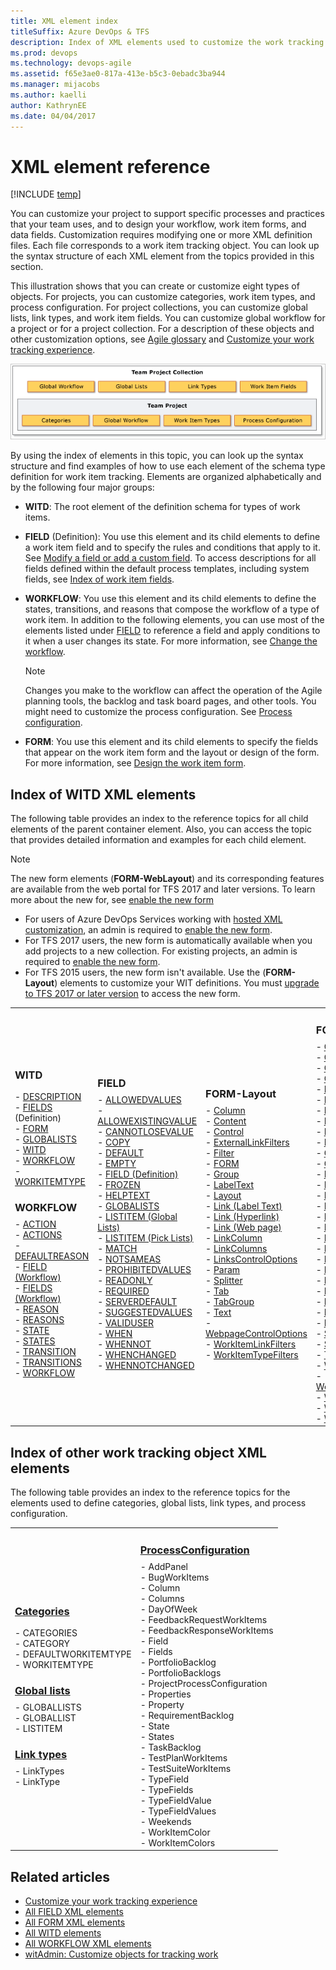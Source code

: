 ```yaml
---
title: XML element index
titleSuffix: Azure DevOps & TFS
description: Index of XML elements used to customize the work tracking experience for Hosted XML and On-premises XML process models for Team Foundation Server (TFS)
ms.prod: devops
ms.technology: devops-agile
ms.assetid: f65e3ae0-817a-413e-b5c3-0ebadc3ba944
ms.manager: mijacobs
ms.author: kaelli
author: KathrynEE
ms.date: 04/04/2017
---
```


# XML element reference

[!INCLUDE [temp](../../_shared/customization-phase-0-and-1-plus-version-header.md)]

You can customize your project to support specific processes and practices that your team uses, and to design your workflow, work item forms, and data fields. Customization requires modifying one or more XML definition files. Each file corresponds to a work item tracking object. You can look up the syntax structure of each XML element from the topics provided in this section.  

 This illustration shows that you can create or customize eight types of objects. For projects, you can customize categories, work item types, and process configuration. For project collections, you can customize global lists, link types, and work item fields. You can customize global workflow for a project or for a project collection. For a description of these objects and other customization options, see [Agile glossary](../../boards/work-items/agile-glossary.md) and [Customize your work tracking experience](../customize-work.md).  

 ![Work Item Tracking Objects](media/pnt_wit_objects.png "PNT_WIT_Objects")  

By using the index of elements in this topic, you can look up the syntax structure and find examples of how to use each element of the schema type definition for work item tracking. Elements are organized alphabetically and by the following four major groups:  

-   **WITD**: The root element of the definition schema for types of work items.  

-   **FIELD** (Definition): You use this element and its child elements to define a work item field and to specify the rules and conditions that apply to it. See [Modify a field or add a custom field](../add-modify-field.md). To access descriptions for all fields defined within the default process templates, including system fields, see [Index of work item fields](../../boards/work-items/guidance/work-item-field.md).  

-   **WORKFLOW**: You use this element and its child elements to define the states, transitions, and reasons that compose the workflow of a type of work item. In addition to the following elements, you can use most of the elements listed under [FIELD](#index_b) to reference a field and apply conditions to it when a user changes its state. For more information, see [Change the workflow](change-workflow-wit.md).  

    > [!NOTE]  
    >Changes you make to the workflow can affect the operation of the Agile planning tools, the backlog and task board pages, and other tools. You might need to customize the process configuration. See [Process configuration](process-configuration-xml-element.md).  

-   **FORM**: You use this element and its child elements to specify the fields that appear on the work item form and the layout or design of the form. For more information, see [Design the work item form](design-work-item-form.md).  



<a name="index_witd"></a> 
##   Index of WITD XML elements  

 The following table provides an index to the reference topics for all child elements of the parent container element. Also, you can access the topic that provides detailed information and examples for each child element.  

> [!NOTE]    
> The new form elements (**FORM-WebLayout**) and its corresponding features are available from the web portal for TFS 2017 and later versions. To learn more about the new for, see [enable the new form](../process/new-work-item-experience.md)<br/> 
> - For users of Azure DevOps Services working with [hosted XML customization](../../organizations/settings/work/import-process/import-process.md), an admin is required to [enable the new form](../manage-new-form-rollout.md).<br/>
> - For TFS 2017 users, the new form is automatically available when you add projects to a new collection. For existing projects, an admin is required to [enable the new form](../process/new-work-item-experience.md).<br/>
> - For TFS 2015 users, the new form isn't available. Use the (**FORM-Layout**) elements to customize your WIT definitions. You must [upgrade to TFS 2017 or later version](https://visualstudio.microsoft.com/downloads) to access the new form.  


<table>
<tr>
<td>
<h3>WITD</h3>
- <a href="all-witd-xml-elements-reference.md" data-raw-source="[DESCRIPTION](all-witd-xml-elements-reference.md)">DESCRIPTION</a><br/>- <a href="field-definition-element-reference.md" data-raw-source="[FIELDS](field-definition-element-reference.md)">FIELDS</a> (Definition)<br/>- <a href="all-form-xml-elements-reference.md" data-raw-source="[FORM](all-form-xml-elements-reference.md)">FORM</a><br/>- <a href="define-global-lists.md" data-raw-source="[GLOBALISTS](define-global-lists.md)">GLOBALISTS</a><br/>- <a href="all-witd-xml-elements-reference.md" data-raw-source="[WITD](all-witd-xml-elements-reference.md)">WITD</a><br/>- <a href="all-workflow-xml-elements-reference.md" data-raw-source="[WORKFLOW](all-workflow-xml-elements-reference.md)">WORKFLOW</a><br/>- <a href="all-witd-xml-elements-reference.md" data-raw-source="[WORKITEMTYPE](all-witd-xml-elements-reference.md)">WORKITEMTYPE</a> 

<h3 style="margin-bottom:8px">WORKFLOW</h3>
- <a href="automate-field-assignments-state-transition-reason.md" data-raw-source="[ACTION](automate-field-assignments-state-transition-reason.md)">ACTION</a><br/>- <a href="automate-field-assignments-state-transition-reason.md" data-raw-source="[ACTIONS](automate-field-assignments-state-transition-reason.md)">ACTIONS</a><br/>- <a href="all-workflow-xml-elements-reference.md" data-raw-source="[DEFAULTREASON](all-workflow-xml-elements-reference.md)">DEFAULTREASON</a><br/>- <a href="field-workflow-element-reference.md" data-raw-source="[FIELD (Workflow)](field-workflow-element-reference.md)">FIELD (Workflow)</a><br/>- <a href="define-default-copy-value-field.md" data-raw-source="[FIELDS (Workflow)](define-default-copy-value-field.md)">FIELDS (Workflow)</a><br/>- <a href="all-workflow-xml-elements-reference.md" data-raw-source="[REASON](all-workflow-xml-elements-reference.md)">REASON</a><br/>- <a href="all-workflow-xml-elements-reference.md" data-raw-source="[REASONS](all-workflow-xml-elements-reference.md)">REASONS</a><br/>- <a href="all-workflow-xml-elements-reference.md" data-raw-source="[STATE](all-workflow-xml-elements-reference.md)">STATE</a><br/>- <a href="all-workflow-xml-elements-reference.md" data-raw-source="[STATES](all-workflow-xml-elements-reference.md)">STATES</a><br/>- <a href="transition-xml-element.md" data-raw-source="[TRANSITION](transition-xml-element.md)">TRANSITION</a><br/>- <a href="all-workflow-xml-elements-reference.md" data-raw-source="[TRANSITIONS](all-workflow-xml-elements-reference.md)">TRANSITIONS</a><br/>- <a href="all-workflow-xml-elements-reference.md" data-raw-source="[WORKFLOW](all-workflow-xml-elements-reference.md)">WORKFLOW</a> 
</td>
<td>

<a name="index_b"></a> 
<h3 style="margin-bottom:8px">FIELD</h3>
- <a href="define-pick-lists.md" data-raw-source="[ALLOWEDVALUES](define-pick-lists.md)">ALLOWEDVALUES</a><br/>- <a href="define-pick-lists.md" data-raw-source="[ALLOWEXISTINGVALUE](define-pick-lists.md)">ALLOWEXISTINGVALUE</a><br/>- <a href="apply-rule-work-item-field.md" data-raw-source="[CANNOTLOSEVALUE](apply-rule-work-item-field.md)">CANNOTLOSEVALUE</a><br/>- <a href="define-default-copy-value-field.md" data-raw-source="[COPY](define-default-copy-value-field.md)">COPY</a><br/>- <a href="define-default-copy-value-field.md" data-raw-source="[DEFAULT](define-default-copy-value-field.md)">DEFAULT</a><br/>- <a href="apply-rule-work-item-field.md" data-raw-source="[EMPTY](apply-rule-work-item-field.md)">EMPTY</a><br/>- <a href="field-definition-element-reference.md" data-raw-source="[FIELD (Definition)](field-definition-element-reference.md)">FIELD (Definition)</a><br/>- <a href="apply-rule-work-item-field.md" data-raw-source="[FROZEN](apply-rule-work-item-field.md)">FROZEN</a><br/>- <a href="provide-help-text-hyperlinks-web-content-form.md" data-raw-source="[HELPTEXT](provide-help-text-hyperlinks-web-content-form.md)">HELPTEXT</a><br/>- <a href="define-global-lists.md" data-raw-source="[GLOBALISTS](define-global-lists.md)">GLOBALISTS</a><br/>- <a href="define-global-lists.md" data-raw-source="[LISTITEM (Global Lists)](define-global-lists.md)">LISTITEM (Global Lists)</a><br/>- <a href="define-pick-lists.md" data-raw-source="[LISTITEM (Pick Lists)](define-pick-lists.md)">LISTITEM (Pick Lists)</a><br/>- <a href="apply-pattern-matching-to-string-field.md" data-raw-source="[MATCH](apply-pattern-matching-to-string-field.md)">MATCH</a><br/>- <a href="apply-rule-work-item-field.md" data-raw-source="[NOTSAMEAS](apply-rule-work-item-field.md)">NOTSAMEAS</a><br/>- <a href="define-pick-lists.md" data-raw-source="[PROHIBITEDVALUES](define-pick-lists.md)">PROHIBITEDVALUES</a><br/>- <a href="apply-rule-work-item-field.md" data-raw-source="[READONLY](apply-rule-work-item-field.md)">READONLY</a><br/>- <a href="apply-rule-work-item-field.md" data-raw-source="[REQUIRED](apply-rule-work-item-field.md)">REQUIRED</a><br/>- <a href="define-default-copy-value-field.md" data-raw-source="[SERVERDEFAULT](define-default-copy-value-field.md)">SERVERDEFAULT</a><br/>- <a href="define-pick-lists.md" data-raw-source="[SUGGESTEDVALUES](define-pick-lists.md)">SUGGESTEDVALUES</a><br/>- <a href="apply-rule-work-item-field.md" data-raw-source="[VALIDUSER](apply-rule-work-item-field.md)">VALIDUSER</a><br/>- <a href="assign-conditional-based-values-and-rules.md" data-raw-source="[WHEN](assign-conditional-based-values-and-rules.md)">WHEN</a><br/>- <a href="assign-conditional-based-values-and-rules.md" data-raw-source="[WHENNOT](assign-conditional-based-values-and-rules.md)">WHENNOT</a><br/>- <a href="assign-conditional-based-values-and-rules.md" data-raw-source="[WHENCHANGED](assign-conditional-based-values-and-rules.md)">WHENCHANGED</a><br/>- <a href="assign-conditional-based-values-and-rules.md" data-raw-source="[WHENNOTCHANGED](assign-conditional-based-values-and-rules.md)">WHENNOTCHANGED</a>
</td>
<td> 
<h3 style="margin-bottom:8px">FORM-Layout</h3>
- <a href="all-form-xml-elements-reference.md" data-raw-source="[Column](all-form-xml-elements-reference.md)">Column</a><br/>- <a href="webpagecontroloptions-xml-elements-reference.md" data-raw-source="[Content](webpagecontroloptions-xml-elements-reference.md)">Content</a><br/>- <a href="control-xml-element-reference.md" data-raw-source="[Control](control-xml-element-reference.md)">Control</a><br/>- <a href="linkscontroloptions-elements.md" data-raw-source="[ExternalLinkFilters](linkscontroloptions-elements.md)">ExternalLinkFilters</a><br/>- <a href="linkscontroloptions-elements.md" data-raw-source="[Filter](linkscontroloptions-elements.md)">Filter</a><br/>- <a href="all-form-xml-elements-reference.md" data-raw-source="[FORM](all-form-xml-elements-reference.md)">FORM</a><br/>- <a href="all-form-xml-elements-reference.md" data-raw-source="[Group](all-form-xml-elements-reference.md)">Group</a><br/>- <a href="labeltext-and-text-xml-elements-reference.md" data-raw-source="[LabelText](labeltext-and-text-xml-elements-reference.md)">LabelText</a><br/>- <a href="layout-xml-element-reference.md" data-raw-source="[Layout](layout-xml-element-reference.md)">Layout</a><br/>- <a href="labeltext-and-text-xml-elements-reference.md" data-raw-source="[Link (Label Text)](labeltext-and-text-xml-elements-reference.md)">Link (Label Text)</a><br/>- <a href="link-param-xml-elements-reference.md" data-raw-source="[Link (Hyperlink)](link-param-xml-elements-reference.md)">Link (Hyperlink)</a><br/>- <a href="webpagecontroloptions-xml-elements-reference.md" data-raw-source="[Link (Web page)](webpagecontroloptions-xml-elements-reference.md)">Link (Web page)</a><br/>- <a href="linkscontroloptions-elements.md" data-raw-source="[LinkColumn](linkscontroloptions-elements.md)">LinkColumn</a><br/>- <a href="linkscontroloptions-elements.md" data-raw-source="[LinkColumns](linkscontroloptions-elements.md)">LinkColumns</a><br/>- <a href="linkscontroloptions-elements.md" data-raw-source="[LinksControlOptions](linkscontroloptions-elements.md)">LinksControlOptions</a><br/>- <a href="link-param-xml-elements-reference.md" data-raw-source="[Param](link-param-xml-elements-reference.md)">Param</a><br/>- <a href="all-form-xml-elements-reference.md" data-raw-source="[Splitter](all-form-xml-elements-reference.md)">Splitter</a><br/>- <a href="tab-xml-element-reference.md" data-raw-source="[Tab](tab-xml-element-reference.md)">Tab</a><br/>- <a href="all-form-xml-elements-reference.md" data-raw-source="[TabGroup](all-form-xml-elements-reference.md)">TabGroup</a><br/>- <a href="labeltext-and-text-xml-elements-reference.md" data-raw-source="[Text](labeltext-and-text-xml-elements-reference.md)">Text</a><br/>- <a href="webpagecontroloptions-xml-elements-reference.md" data-raw-source="[WebpageControlOptions](webpagecontroloptions-xml-elements-reference.md)">WebpageControlOptions</a><br/>- <a href="linkscontroloptions-elements.md" data-raw-source="[WorkItemLinkFilters](linkscontroloptions-elements.md)">WorkItemLinkFilters</a><br/>- <a href="linkscontroloptions-elements.md" data-raw-source="[WorkItemTypeFilters](linkscontroloptions-elements.md)">WorkItemTypeFilters</a><br/></td>
<td>
<h3 style="margin-bottom:8px">FORM-WebLayout</h3>
- <a href="linkscontroloptions-xml-elements.md" data-raw-source="[Column](linkscontroloptions-xml-elements.md)">Column</a><br/>- <a href="linkscontroloptions-xml-elements.md" data-raw-source="[Columns](linkscontroloptions-xml-elements.md)">Columns</a><br/>- <a href="webpagecontroloptions-xml-elements-reference.md" data-raw-source="[Content](webpagecontroloptions-xml-elements-reference.md)">Content</a>
- <a href="weblayout-xml-elements.md" data-raw-source="[Control](weblayout-xml-elements.md)">Control</a><br/>- <a href="weblayout-xml-elements.md" data-raw-source="[ControlContribution](weblayout-xml-elements.md)">ControlContribution</a><br/>- <a href="linkscontroloptions-xml-elements.md" data-raw-source="[ExternalLinkFilter](linkscontroloptions-xml-elements.md)">ExternalLinkFilter</a><br/>- <a href="apply-rule-work-item-field.md" data-raw-source="[ExternalLinkFilters](apply-rule-work-item-field.md)">ExternalLinkFilters</a><br/>- <a href="weblayout-xml-elements.md" data-raw-source="[Extension](weblayout-xml-elements.md)">Extension</a><br/>- <a href="weblayout-xml-elements.md" data-raw-source="[Extensions](weblayout-xml-elements.md)">Extensions</a><br/>- <a href="linkscontroloptions-elements.md" data-raw-source="[Filter](linkscontroloptions-elements.md)">Filter</a><br/>- <a href="weblayout-xml-elements.md" data-raw-source="[FORM](weblayout-xml-elements.md)">FORM</a><br/>- <a href="weblayout-xml-elements.md" data-raw-source="[Group](weblayout-xml-elements.md)">Group</a><br/>- <a href="weblayout-xml-elements.md" data-raw-source="[GroupContribution](weblayout-xml-elements.md)">GroupContribution</a><br/>- <a href="weblayout-xml-elements.md" data-raw-source="[Input](weblayout-xml-elements.md)">Input</a><br/>- <a href="weblayout-xml-elements.md" data-raw-source="[Inputs](weblayout-xml-elements.md)">Inputs</a><br/>- <a href="labeltext-and-text-xml-elements-reference.md" data-raw-source="[LabelText](labeltext-and-text-xml-elements-reference.md)">LabelText</a><br/>- <a href="layout-xml-element-reference.md" data-raw-source="[Layout](layout-xml-element-reference.md)">Layout</a><br/>- <a href="link-param-xml-elements-reference.md" data-raw-source="[Link (Hyperlink)](link-param-xml-elements-reference.md)">Link (Hyperlink)</a><br/>- <a href="labeltext-and-text-xml-elements-reference.md" data-raw-source="[Link (Label Text)](labeltext-and-text-xml-elements-reference.md)">Link (Label Text)</a><br/>- <a href="webpagecontroloptions-xml-elements-reference.md" data-raw-source="[Link (Web page)](webpagecontroloptions-xml-elements-reference.md)">Link (Web page)</a><br/>- <a href="linkscontroloptions-elements.md" data-raw-source="[LinkColumn](linkscontroloptions-elements.md)">LinkColumn</a><br/>- <a href="linkscontroloptions-elements.md" data-raw-source="[LinkColumns](linkscontroloptions-elements.md)">LinkColumns</a><br/>- <a href="linkscontroloptions-xml-elements.md" data-raw-source="[LinkFilters](linkscontroloptions-xml-elements.md)">LinkFilters</a><br/>- <a href="linkscontroloptions-elements.md" data-raw-source="[LinksControlOptions](linkscontroloptions-elements.md)">LinksControlOptions</a><br/>- <a href="linkscontroloptions-xml-elements.md" data-raw-source="[ListViewOptions](linkscontroloptions-xml-elements.md)">ListViewOptions</a><br/>- <a href="weblayout-xml-elements.md" data-raw-source="[Page](weblayout-xml-elements.md)">Page</a><br/>- <a href="weblayout-xml-elements.md" data-raw-source="[PageContribution](weblayout-xml-elements.md)">PageContribution</a><br/>- <a href="link-param-xml-elements-reference.md" data-raw-source="[Param](link-param-xml-elements-reference.md)">Param</a><br/>- <a href="weblayout-xml-elements.md" data-raw-source="[Section](weblayout-xml-elements.md)">Section</a><br/>- <a href="weblayout-xml-elements.md" data-raw-source="[SystemControls](weblayout-xml-elements.md)">SystemControls</a><br/>- <a href="labeltext-and-text-xml-elements-reference.md" data-raw-source="[Text](labeltext-and-text-xml-elements-reference.md)">Text</a><br/>- <a href="weblayout-xml-elements.md" data-raw-source="[WebLayout](weblayout-xml-elements.md)">WebLayout</a><br/>- <a href="webpagecontroloptions-xml-elements-reference.md" data-raw-source="[WebpageControlOptions](webpagecontroloptions-xml-elements-reference.md)">WebpageControlOptions</a><br/>- <a href="linkscontroloptions-xml-elements.md" data-raw-source="[WorkItemLinkFilter](linkscontroloptions-xml-elements.md)">WorkItemLinkFilter</a><br/>- <a href="linkscontroloptions-elements.md" data-raw-source="[WorkItemLinkFilters](linkscontroloptions-elements.md)">WorkItemLinkFilters</a><br/>- <a href="linkscontroloptions-elements.md" data-raw-source="[WorkItemTypeFilters](linkscontroloptions-elements.md)">WorkItemTypeFilters</a><br/></td>
</tr>
</table>

<a name="index_objects"></a> 

## Index of other work tracking object XML elements    

The following table provides an index to the reference topics for the elements used to define  categories, global lists, link types, and process configuration.  

<table>
<tr>
<td>
<h3><a href="categories-xml-element-reference.md" data-raw-source="[Categories](categories-xml-element-reference.md)">Categories</a></h3>
- CATEGORIES<br/>- CATEGORY<br/>- DEFAULTWORKITEMTYPE<br/>- WORKITEMTYPE<br/>
<h3 style="margin-bottom:8px"><a href="define-global-lists.md" data-raw-source="[Global lists](define-global-lists.md)">Global lists</a></h3>
- GLOBALLISTS<br/>- GLOBALLIST<br/>- LISTITEM<br/>
<h3 style="margin-bottom:8px"><a href="link-type-element-reference.md" data-raw-source="[Link types](link-type-element-reference.md)">Link types</a></h3>
- LinkTypes<br/>- LinkType<br/></td>
<td>
<h3 style="margin-bottom:8px"><a href="process-configuration-xml-element.md" data-raw-source="[ProcessConfiguration](process-configuration-xml-element.md)">ProcessConfiguration</a></h3>
- AddPanel<br/>- BugWorkItems<br/>- Column<br/>- Columns<br/>- DayOfWeek<br/>- FeedbackRequestWorkItems<br/>- FeedbackResponseWorkItems<br/>- Field<br/>- Fields<br/>- PortfolioBacklog<br/>- PortfolioBacklogs<br/>- ProjectProcessConfiguration<br/>- Properties<br/>- Property<br/>- RequirementBacklog<br/>- State<br/>- States<br/>- TaskBacklog<br/>- TestPlanWorkItems<br/>- TestSuiteWorkItems<br/>- TypeField<br/>- TypeFields<br/>- TypeFieldValue<br/>- TypeFieldValues<br/>- Weekends<br/>- WorkItemColor<br/>- WorkItemColors<br/></td>
</tr>
</table> 

<!---
##  Objects used to track work  

For descriptions of the 


|Object|Description||  
|------------|-----------------|-|  
|**Category**|[Use categories to group work item types](use-categories-to-group-work-item-types.md)<br /><br /> A category defines a group of work item types that track similar items of work but are referred to by different names. You can group one or more work item types in the same project into a category. You define categories to support running queries, generating reports, and setting default work item types in specific instances. You use the **In Group** operator to find work items that belong to a category. For more information, see [Track](../../boards/queries/query-operators-variables.md).||  
|**Field**|[Modify a field or add a custom field](../add-modify-field.md)<br /><br /> A field defines a type of data that is used to track work.  You use work item fields to track data for a work item type, to define the filter criteria for queries, and to generate reports. You must define each data element that is not built in, that the process template does not provide, and that you want to track, use to define the workflow, or appear on the form for a work item type. You define a data element using the **FIELD** element.<br /><br /> Each field is defined by one or more attributes, which include what type of data it can contain, whether it is used in reporting, and whether it is indexed. You can also specify optional elements that restrict, auto-populate, or specify conditions for the values to which users can set the field by using a work item form.<br /><br /> You can add a field, remove it, or customize how you use it to track data.||  
|**Global list**|[GLOBALLIST XML element reference](define-global-lists.md)<br /><br /> A global list defines a list of values, when is known as a pick list, that you can use across work item types to control the value or values to which users can set a field in a work item. You use global lists to quickly update the contents of pick lists that are used for many types of work items.<br /><br /> You can define global lists within a type of work item type, but this practice is not recommended because the definition of the work item type will overwrite changes that are defined elsewhere if that definition is imported. A best practice is to define and import global lists through a definition file for global lists or global workflow.||  
|**Global workflow**|[Customize global workflow](customize-global-workflow.md)<br /><br /> A global workflow defines fields and global lists that are available to all types of work items for either a project or a collection.||  
|**Link type**|[Define a custom link type](link-type-element-reference.md)<br /><br /> A link type defines the rules and restrictions that control the relationships that users can make between work items. In addition to the built-in types of links, you can create link types to support your project-tracking requirements. Before you start to create links between work items, you should analyze how you might use links to plan your project and track the status of work items.||  
|**Process configuration**|[Process configuration](process-configuration-xml-element.md)<br /><br /> Process configuration elements control the layout and functions of the backlog and task board Agile tools provided with the web portal.<br /><br /> If your project was created using a process template other than those provided by Azure DevOps or you have customized the type definitions for work items, you may need to customize the definition files that support process configuration. Also, if you have customized or added types of work items and want to use those fields, then you will want to determine how to modify the process configuration elements to match other objects that you have customized.||  
|**Work item type**|[Modify or add a custom work item type](../add-modify-wit.md)<br /><br /> A type of work item defines an object, such as a bug, a requirement, or a risk, that is used to track work for a project. A work item type defines the fields, workflow, and form for tracking work.||

-->

## Related articles  

- [Customize your work tracking experience](../customize-work.md) 
- [All FIELD XML elements](all-field-xml-elements-reference.md)
- [All FORM XML elements](all-form-xml-elements-reference.md)
- [All WITD elements](all-witd-xml-elements-reference.md)
- [All WORKFLOW XML elements](all-workflow-xml-elements-reference.md) 
- [witAdmin: Customize objects for tracking work](../witadmin/witadmin-customize-and-manage-objects-for-tracking-work.md)
